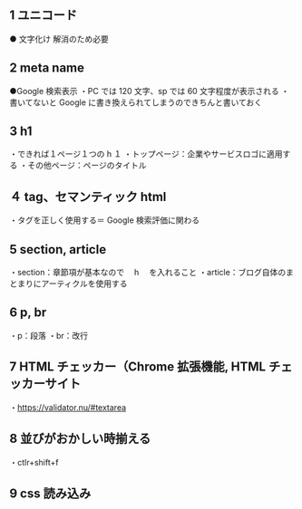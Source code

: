 ## 1 ユニコード

● 文字化け
解消のため必要

## 2 meta name

●Google 検索表示
・PC では 120 文字、sp では 60 文字程度が表示される
・書いてないと Google に書き換えられてしまうのできちんと書いておく

## 3 h1

・できれば１ページ１つの h １
・トップページ：企業やサービスロゴに適用する
・その他ページ：ページのタイトル

## ４ tag、セマンティック html

・タグを正しく使用する＝ Google 検索評価に関わる

## 5 section, article

・section：章節項が基本なので　 h 　を入れること
・article：ブログ自体のまとまりにアーティクルを使用する

## 6 p, br

・p：段落
・br：改行

## 7 HTML チェッカー（Chrome 拡張機能, HTML チェッカーサイト

・https://validator.nu/#textarea

## 8 並びがおかしい時揃える

・ctlr+shift+f

## 9 css 読み込み
